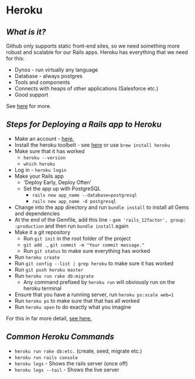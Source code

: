 # Heroku

## _What is it?_

Github only supports static front-end sites, so we need something more robust and scalable for our Rails apps.  Heroku has everything that we need for this:

- Dynos - run virtually any language
- Database - always postgres
- Tools and components
- Connects with heaps of other applications (Salesforce etc.)
- Good support

See [here](https://www.heroku.com/home) for more.

## _Steps for Deploying a Rails app to Heroku_

- Make an account - [here.](https://signup.heroku.com/www-header)
- Install the heroku toolbelt - see [here](https://toolbelt.heroku.com/) or use `brew install heroku`
- Make sure that it has worked
    + `heroku --version`
    + `which heroku`
- Log in - `heroku login`
- Make your Rails app
    + 'Deploy Early, Deploy Often'
    + Set the app up with PostgreSQL
        * `rails new app_name --database=postgresql`
        * `rails new app_name -d postgresql`
- Change into the app directory and run `bundle install` to install all Gems and dependencies
- At the end of the Gemfile, add this line - `gem 'rails_12factor', group: :production` and then run `bundle install` again
- Make it a git repository
    + Run `git init` in the root folder of the project
    + `git add .`, `git commit -m "Your commit message."`
    + Run `git status` to make sure everything has worked
- Run `heroku create`
- Run `git config --list | grep heroku` to make sure it has worked
- Run `git push heroku master`
- Run `heroku run rake db:migrate`
    + Any command prefixed by `heroku run` will obviously run on the heroku terminal
- Ensure that you have a running server, run `heroku ps:scale web=1`
- Run `heroku ps` to make sure that that has all worked
- Run `heroku open` to do exactly what you imagine

For this in far more detail, [see here.](https://devcenter.heroku.com/articles/getting-started-with-rails4)

## _Common Heroku Commands_

- `heroku run rake db:etc.` (create, seed, migrate etc.)
- `heroku run rails console`
- `heroku logs` - Shows the rails server (once off)
- `heroku logs --tail` - Shows the live server